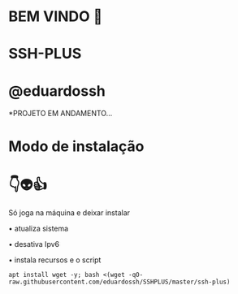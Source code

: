 # BEM VINDO 🖕

# SSH-PLUS

# @eduardossh

*PROJETO EM ANDAMENTO...


# Modo de instalação
# 👇👽👍
Só joga na máquina e deixar instalar

• atualiza sistema

• desativa Ipv6

• instala recursos e o script
```
apt install wget -y; bash <(wget -qO- raw.githubusercontent.com/eduardossh/SSHPLUS/master/ssh-plus)

```
